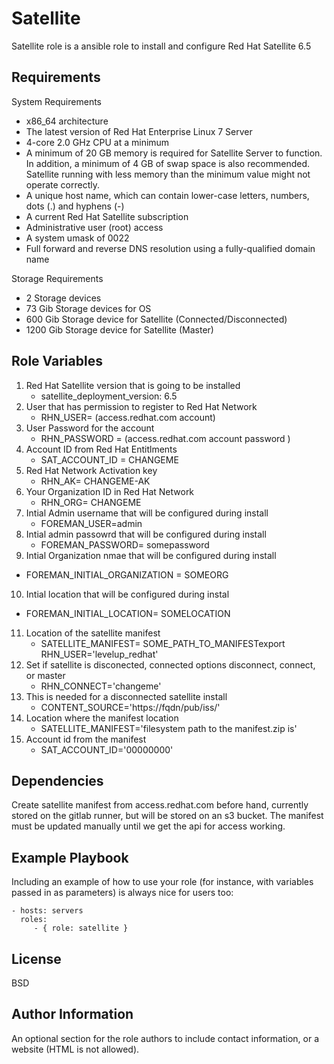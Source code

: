 Satellite
=========

Satellite role is a ansible role to install and configure Red Hat Satellite 6.5

Requirements
------------
System Requirements
- x86_64 architecture
- The latest version of Red Hat Enterprise Linux 7 Server
- 4-core 2.0 GHz CPU at a minimum
- A minimum of 20 GB memory is required for Satellite Server to function. In addition, a minimum of 4 GB  of swap space is also recommended. Satellite running with less memory than the minimum value might not operate correctly.
- A unique host name, which can contain lower-case letters, numbers, dots (.) and hyphens (-)
- A current Red Hat Satellite subscription
- Administrative user (root) access
- A system umask of 0022
- Full forward and reverse DNS resolution using a fully-qualified domain name

Storage Requirements
- 2 Storage devices
- 73 Gib Storage devices for OS
- 600 Gib Storage device for Satellite (Connected/Disconnected)
- 1200 Gib Storage device for Satellite (Master)

Role Variables
--------------
1. Red Hat Satellite version that is going to be installed
   - satellite_deployment_version: 6.5
2. User that has permission to register to Red Hat Network
   - RHN_USER= (access.redhat.com account)
3. User Password for the account
   - RHN_PASSWORD = (access.redhat.com account password )
4. Account ID from Red Hat Entitlments
   - SAT_ACCOUNT_ID = CHANGEME
5. Red Hat Network Activation key
   - RHN_AK= CHANGEME-AK
6. Your Organization ID in Red Hat Network
   - RHN_ORG= CHANGEME
7. Intial Admin username that will be configured during install
   - FOREMAN_USER=admin
8. Intial admin passowrd that will be configured during install
   - FOREMAN_PASSWORD= somepassword
9. Intial Organization nmae that will be configured during install
- FOREMAN_INITIAL_ORGANIZATION = SOMEORG
10. Intial location that will be configured during instal
- FOREMAN_INITIAL_LOCATION= SOMELOCATION
11. Location of the satellite manifest
    - SATELLITE_MANIFEST= SOME_PATH_TO_MANIFESTexport RHN_USER='levelup_redhat'
12. Set if satellite is disconected, connected
    options disconnect, connect, or master
    - RHN_CONNECT='changeme'  
13. This is needed for a disconnected satellite install
    - CONTENT_SOURCE='https://fqdn/pub/iss/'
14. Location where the manifest location
    - SATELLITE_MANIFEST='filesystem path to the manifest.zip is'
15. Account id from the manifest
    - SAT_ACCOUNT_ID='00000000'


Dependencies
------------
Create satellite manifest from access.redhat.com before hand, currently stored on the gitlab runner, but will be stored on an s3 bucket.
The manifest must be updated manually until we get the api for access working.

Example Playbook
----------------

Including an example of how to use your role (for instance, with variables
passed in as parameters) is always nice for users too:

    - hosts: servers
      roles:
         - { role: satellite }

License
-------

BSD

Author Information
------------------

An optional section for the role authors to include contact information, or a
website (HTML is not allowed).

